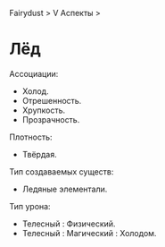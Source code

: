 Fairydust > V Аспекты >

# Лёд

Ассоциации:
- Холод.
- Отрешенность.
- Хрупкость.
- Прозрачность.

Плотность:
- Твёрдая.

Тип создаваемых существ:
- Ледяные элементали.

Тип урона:
- Телесный : Физический.
- Телесный : Магический : Холодом.